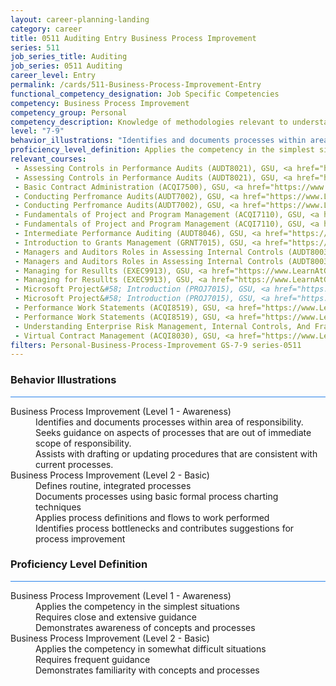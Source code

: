 ```yaml
---
layout: career-planning-landing
category: career
title: 0511 Auditing Entry Business Process Improvement
series: 511
job_series_title: Auditing
job_series: 0511 Auditing
career_level: Entry
permalink: /cards/511-Business-Process-Improvement-Entry
functional_competency_designation: Job Specific Competencies
competency: Business Process Improvement
competency_group: Personal
competency_description: Knowledge of methodologies relevant to understanding, analyzing, and optimizing existing business processes; documents and understands current business processes, identifies issues, suggests process improvements, participates in implementing improvements, or monitors to ensure that improvements work as designed.
level: "7-9"
behavior_illustrations: "Identifies and documents processes within area of responsibility. ? Seeks guidance on aspects of processes that are out of immediate scope of responsibility. ? Assists with drafting or updating procedures that are consistent with current processes. ? Defines routine, integrated processes ? Documents processes using basic formal process charting techniques ? Applies process definitions and flows to work performed ? Identifies process bottlenecks and contributes suggestions for process improvement"
proficiency_level_definition: Applies the competency in the simplest situations ? Requires close and extensive guidance ? Demonstrates awareness of concepts and processes ? Applies the competency in somewhat difficult situations ? Requires frequent guidance ? Demonstrates familiarity with concepts and processes 
relevant_courses: 
 - Assessing Controls in Performance Audits (AUDT8021), GSU, <a href="https://www.LearnAtGSUSA.com/AUDT8023">https://www.LearnAtGSUSA.com/AUDT8023</a>
 - Assessing Controls in Performance Audits (AUDT8021), GSU, <a href="https://www.LearnAtGSUSA.com/AUDT8027">https://www.LearnAtGSUSA.com/AUDT8027</a>
 - Basic Contract Administration (ACQI7500), GSU, <a href="https://www.LearnAtGSUSA.com/ACQI7502">https://www.LearnAtGSUSA.com/ACQI7502</a>
 - Conducting Perfromance Audits(AUDT7002), GSU, <a href="https://www.LearnAtGSUSA.com/AUDT7004">https://www.LearnAtGSUSA.com/AUDT7004</a>
 - Conducting Perfromance Audits(AUDT7002), GSU, <a href="https://www.LearnAtGSUSA.com/AUDT7008">https://www.LearnAtGSUSA.com/AUDT7008</a>
 - Fundamentals of Project and Program Management (ACQI7110), GSU, <a href="https://www.LearnAtGSUSA.com/ACQI7112">https://www.LearnAtGSUSA.com/ACQI7112</a>
 - Fundamentals of Project and Program Management (ACQI7110), GSU, <a href="https://www.LearnAtGSUSA.com/ACQI7116">https://www.LearnAtGSUSA.com/ACQI7116</a>
 - Intermediate Performance Auditing (AUDT8046), GSU, <a href="https://www.LearnAtGSUSA.com/AUDT8048">https://www.LearnAtGSUSA.com/AUDT8048</a>
 - Introduction to Grants Management (GRNT7015), GSU, <a href="https://www.LearnAtGSUSA.com/GRNT7017">https://www.LearnAtGSUSA.com/GRNT7017</a>
 - Managers and Auditors Roles in Assessing Internal Controls (AUDT8003), GSU, <a href="https://www.LearnAtGSUSA.com/AUDT8005">https://www.LearnAtGSUSA.com/AUDT8005</a>
 - Managers and Auditors Roles in Assessing Internal Controls (AUDT8003), GSU, <a href="https://www.LearnAtGSUSA.com/AUDT8009">https://www.LearnAtGSUSA.com/AUDT8009</a>
 - Managing for Resullts (EXEC9913), GSU, <a href="https://www.LearnAtGSUSA.com/EXEC9915">https://www.LearnAtGSUSA.com/EXEC9915</a>
 - Managing for Resullts (EXEC9913), GSU, <a href="https://www.LearnAtGSUSA.com/EXEC9919">https://www.LearnAtGSUSA.com/EXEC9919</a>
 - Microsoft Project&#58; Introduction (PROJ7015), GSU, <a href="https://www.LearnAtGSUSA.com/PROJ7017">https://www.LearnAtGSUSA.com/PROJ7017</a>
 - Microsoft Project&#58; Introduction (PROJ7015), GSU, <a href="https://www.LearnAtGSUSA.com/PROJ7021">https://www.LearnAtGSUSA.com/PROJ7021</a>
 - Performance Work Statements (ACQI8519), GSU, <a href="https://www.LearnAtGSUSA.com/ACQI8521">https://www.LearnAtGSUSA.com/ACQI8521</a>
 - Performance Work Statements (ACQI8519), GSU, <a href="https://www.LearnAtGSUSA.com/ACQI8525">https://www.LearnAtGSUSA.com/ACQI8525</a>
 - Understanding Enterprise Risk Management, Internal Controls, And Fraud Prevention In The Federal Environment, MC, <a href="https://www.managementconcepts.com/course/id/5892?utm_source=CFOportal&utm_medium=listing&utm_campaign=CFOTTEP&utm_id=23FM">https://www.managementconcepts.com/course/id/5892?utm_source=CFOportal&utm_medium=listing&utm_campaign=CFOTTEP&utm_id=23FM</a>
 - Virtual Contract Management (ACQI8030), GSU, <a href="https://www.LearnAtGSUSA.com/ACQI8032">https://www.LearnAtGSUSA.com/ACQI8032</a>
filters: Personal-Business-Process-Improvement GS-7-9 series-0511
---
```


<div class="desktop:grid-col-6 margin-y-3">
  <div class="border-top-2 bg-white padding-3 shadow-5 height-full members-hover border-1px button-border border-top-blue radius-lg card-text-color">
    <h3>Behavior Illustrations</h3>
    <hr style="background-color: #2680EB !important;"/>
    <dl class="text-base card-content-color"><dt>Business Process Improvement (Level 1 - Awareness)</dt><dd>Identifies and documents processes within area of responsibility. </dd><dd> Seeks guidance on aspects of processes that are out of immediate scope of responsibility. </dd><dd> Assists with drafting or updating procedures that are consistent with current processes.</dd><dt>Business Process Improvement (Level 2 - Basic)</dt><dd>Defines routine, integrated processes </dd><dd> Documents processes using basic formal process charting techniques </dd><dd> Applies process definitions and flows to work performed </dd><dd> Identifies process bottlenecks and contributes suggestions for process improvement</dd></dl>
  </div>
</div>
<div class="desktop:grid-col-6 margin-y-3">
  <div class="border-top-2 bg-white padding-3 shadow-5 height-full members-hover border-1px button-border border-top-blue radius-lg card-text-color">
    <h3>Proficiency Level Definition</h3>
     <hr style="background-color: #2680EB !important;"/>
    <dl class="text-base card-content-color"><dt>Business Process Improvement (Level 1 - Awareness)</dt><dd>Applies the competency in the simplest situations </dd><dd> Requires close and extensive guidance </dd><dd> Demonstrates awareness of concepts and processes</dd><dt>Business Process Improvement (Level 2 - Basic)</dt><dd>Applies the competency in somewhat difficult situations </dd><dd> Requires frequent guidance </dd><dd> Demonstrates familiarity with concepts and processes </dd></dl>
  </div>
</div>